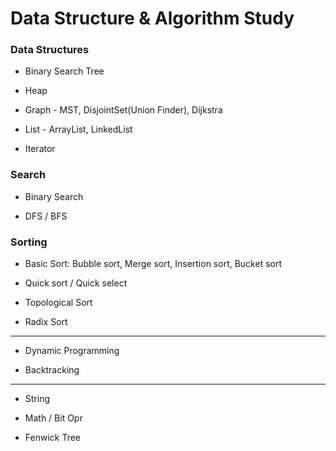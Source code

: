 # Data Structure & Algorithm Study

### Data Structures
+ Binary Search Tree

+ Heap

+ Graph - MST, DisjointSet(Union Finder), Dijkstra 

+ List - ArrayList, LinkedList

+ Iterator


### Search
+ Binary Search

+ DFS / BFS


### Sorting
+ Basic Sort: Bubble sort, Merge sort, Insertion sort, Bucket sort

+ Quick sort / Quick select

+ Topological Sort

+ Radix Sort


*** 

+ Dynamic Programming

+ Backtracking

***

+ String


+ Math / Bit Opr


+ Fenwick Tree

